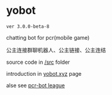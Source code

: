 # yobot

`ver 3.0.0-beta-8`

chatting bot for pcr(mobile game)

公主连接群聊机器人、公主链接、公主连结

source code in [/src](https://github.com/yuudi/yobot/tree/master/src/client) folder

introduction in [yobot.xyz](https://yobot.xyz/) page

alse see [pcr-bot league](https://www.pcrbot.com)
